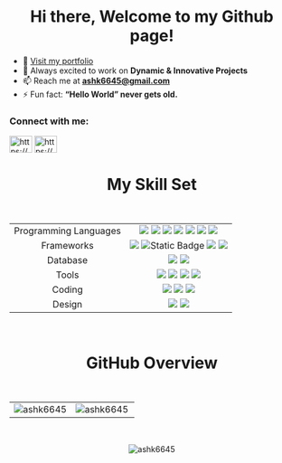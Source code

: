<h1 align="center">Hi there, Welcome to my Github page!</h1>

- 🔭 <a href="https://ashk6645.github.io/">Visit my portfolio</a>
- 🤝 Always excited to work on **Dynamic & Innovative Projects**
- 📫 Reach me at **ashk6645@gmail.com**
- ⚡ Fun fact: **“Hello World” never gets old.**


<h3 align="left">Connect with me:</h3>
<p align="left">
<a href="https://www.linkedin.com/in/ashk6645/" target="blank"><img align="center" src="https://raw.githubusercontent.com/rahuldkjain/github-profile-readme-generator/master/src/images/icons/Social/linked-in-alt.svg" alt="https://www.linkedin.com/in/ashk6645/" height="30" width="40" /></a> 
  <a href="https://ashk6645.github.io/" target="blank"><img align="center" src="https://dcassetcdn.com/profile_pics/121488/df75b3fb-10dd-401d-b400-21f7b8186bfc.png" alt="https://ashu6645.github.io/" height="30" width="40" /></a> 
</p>

<h1 align="center"> My Skill Set </h1>
<br>
<table align="center">
<tbody>
<tr>
<td style="text-align:center">Programming Languages</td>
<td style="text-align:center"><img src="https://img.shields.io/badge/Java-ED8B00?style=for-the-badge&logo=java&logoColor=white"> <img src="https://img.shields.io/badge/C%2B%2B-00599C?style=for-the-badge&logo=c%2B%2B&logoColor=white"> <img src="https://img.shields.io/badge/C-00599C?style=for-the-badge&logo=c&logoColor=white"> <img src="https://img.shields.io/badge/HTML5-E34F26?style=for-the-badge&logo=html5&logoColor=white"> <img src="https://img.shields.io/badge/JavaScript-323330?style=for-the-badge&logo=javascript&logoColor=F7DF1E"> <img src="https://img.shields.io/badge/CSS3-1572B6?style=for-the-badge&logo=css3&logoColor=white"> <img src="https://img.shields.io/badge/Python-FFD43B?style=for-the-badge&logo=python&logoColor=blue"> </td>

</tr>
<tr>
<td style="text-align:center">Frameworks</td>
<td style="text-align:center"><img src="https://img.shields.io/badge/React-20232A?style=for-the-badge&logo=react&logoColor=61DAFB">
 <img alt="Static Badge" src="https://img.shields.io/badge/Next.js-white?style=flat&logo=Next.js&logoColor=white&logoSize=amd&labelColor=black&color=black">
  <img src="https://img.shields.io/badge/Node.js-339933?style=for-the-badge&logo=nodedotjs&logoColor=white">
  <img src="https://img.shields.io/badge/spring%20boot-green?style=for-the-badge&logo=springboot&logoColor=white">
</td>
</tr>
<tr>
<td style="text-align:center">Database</td>
<td style="text-align:center"><img src="https://img.shields.io/badge/MySQL-005C84?style=for-the-badge&logo=mysql&logoColor=white"> <img src="https://img.shields.io/badge/MongoDB-4EA94B?style=for-the-badge&logo=mongodb&logoColor=white"></td>

</tr>
<tr>
<td style="text-align:center">Tools</td>
<td style="text-align:center"><img src="https://img.shields.io/badge/GIT-E44C30?style=for-the-badge&logo=git&logoColor=white">
  <img src="https://img.shields.io/badge/GitHub-100000?style=for-the-badge&logo=github&logoColor=white"> 
  <img src="https://img.shields.io/badge/Azure_DevOps-0078D7?style=for-the-badge&logo=azure-devops&logoColor=white">
  <img src="https://img.shields.io/badge/aws-yellow?style=for-the-badge&logo=amazon&logoColor=white&logoSize=auto">
</td>

</tr>
<tr>
<td style="text-align:center">Coding</td>
<td style="text-align:center"><a href="https://leetcode.com/u/ashu6645/"><img src="https://img.shields.io/badge/-LeetCode-FFA116?style=for-the-badge&logo=LeetCode&logoColor=black"></a>
<a href="https://www.geeksforgeeks.org/user/ashk6645/"><img src="https://img.shields.io/badge/GeeksforGeeks-green?style=for-the-badge&logo=geeksforgeeks&logoColor=white&logoSize=auto"
></a>
<a href="https://www.codechef.com/users/singh_rk"><img src="https://img.shields.io/badge/Codechef-%23B92B27.svg?&style=for-the-badge&logo=Codechef&logoColor=white"></a>
</td>

</tr>
<tr>
<td style="text-align:center">Design</td>
<td style="text-align:center"><img src="https://img.shields.io/badge/Canva-%2300C4CC.svg?&style=for-the-badge&logo=Canva&logoColor=white"> <img src="https://img.shields.io/badge/Adobe%20XD-470137?style=for-the-badge&logo=Adobe%20XD&logoColor=#FF61F6"></td>

</tr>
</tbody>
</table>
<br>


<h1 align="center"> GitHub Overview </h1>
<br>
<table>
<tr>
<td>
<img align="center" src="https://github-readme-stats.vercel.app/api?username=ashk6645&show_icons=true&locale=en" alt="ashk6645" />
<td>
<img align="left" src="https://github-readme-stats.vercel.app/api/top-langs?username=ashk6645&show_icons=true&locale=en&layout=compact" alt="ashk6645" />
</td>
</tr>
</table>
 <br>
<p align="center">
<img align="center" src="https://github-readme-streak-stats.herokuapp.com/?user=ashk6645&" alt="ashk6645" />
</p>
<br>




